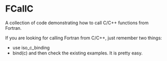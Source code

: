 # FCallC

A collection of code demonstrating how to call C/C++ functions from Fortran.

If you are looking for calling Fortran from C/C++, just remember two things:
* use iso_c_binding
* bind(c)
and then check the existing examples. It is pretty easy.